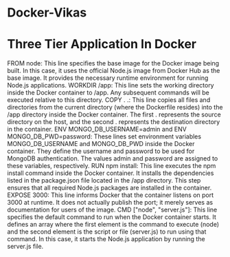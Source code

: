 # Docker-Vikas
<h1> Three Tier Application In Docker </h1>
FROM node: This line specifies the base image for the Docker image being built. In this case, it uses the official Node.js image from Docker Hub as the base image. It provides the necessary runtime environment for running Node.js applications.
WORKDIR /app: This line sets the working directory inside the Docker container to /app. Any subsequent commands will be executed relative to this directory.
COPY . .: This line copies all files and directories from the current directory (where the Dockerfile resides) into the /app directory inside the Docker container. The first . represents the source directory on the host, and the second . represents the destination directory in the container.
ENV MONGO_DB_USERNAME=admin and ENV MONGO_DB_PWD=password: These lines set environment variables MONGO_DB_USERNAME and MONGO_DB_PWD inside the Docker container. They define the username and password to be used for MongoDB authentication. The values admin and password are assigned to these variables, respectively.
RUN npm install: This line executes the npm install command inside the Docker container. It installs the dependencies listed in the package.json file located in the /app directory. This step ensures that all required Node.js packages are installed in the container.
EXPOSE 3000: This line informs Docker that the container listens on port 3000 at runtime. It does not actually publish the port; it merely serves as documentation for users of the image.
CMD ["node", "server.js"]: This line specifies the default command to run when the Docker container starts. It defines an array where the first element is the command to execute (node) and the second element is the script or file (server.js) to run using that command. In this case, it starts the Node.js application by running the server.js file.

